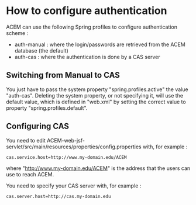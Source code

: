How to configure authentication
===

ACEM can use the following Spring profiles to configure authentication scheme :

* auth-manual : where the login/passwords are retrieved from the ACEM database (the default)
* auth-cas : where the authentication is done by a CAS server

Switching from Manual to CAS
--

You just have to pass the system property "spring.profiles.active" the value "auth-cas".
Deleting the system property, or not specifying it, will use the default value, which
is defined in "web.xml" by setting the correct value to property "spring.profiles.default".

Configuring CAS
--

You need to edit ACEM-web-jsf-servlet/src/main/resources/properties/config.properties with, for example :

    cas.service.host=http://www.my-domain.edu/ACEM

where "http://www.my-domain.edu/ACEM" is the address that the users can use to reach ACEM.

You need to specify your CAS server with, for example :

    cas.server.host=http://cas.my-domain.edu

